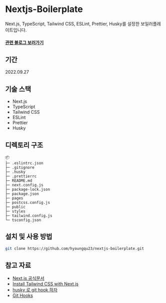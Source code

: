 # Nextjs-Boilerplate

Next.js, TypeScript, Tailwind CSS, ESLint, Prettier, Husky를 설정한 보일러플레이트입니다.

#### [관련 블로그 보러가기](https://hyoungmin.notion.site/Next-js-cf874984db2a4994a4b9f19ebd5eda4b)

## 기간

2022.09.27

## 기술 스택

- Next.js
- TypeScript
- Tailwind CSS
- ESLint
- Prettier
- Husky

## 디렉토리 구조

```
📦
├─ .eslintrc.json
├─ .gitignore
├─ .husky
├─ .prettierrc
├─ README.md
├─ next.config.js
├─ package-lock.json
├─ package.json
├─ pages
├─ postcss.config.js
├─ public
├─ styles
├─ tailwind.config.js
└─ tsconfig.json
```

## 설치 및 사용 방법

```bash
git clone https://github.com/hyoungqu23/nextjs-boilerplate.git
```

## 참고 자료

- [Next.js 공식문서](https://nextjs.org/docs/getting-started#automatic-setup)
- [Install Tailwind CSS with Next.js](https://tailwindcss.com/docs/guides/nextjs)
- [husky 로 git hook 하자](https://library.gabia.com/contents/8492/)
- [Git Hooks](https://git-scm.com/book/ko/v2/Git%EB%A7%9E%EC%B6%A4-Git-Hooks)

